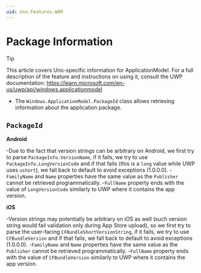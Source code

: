 ```yaml
---
uid: Uno.Features.WAM
---
```


# Package Information

> [!TIP]
> This article covers Uno-specific information for ApplicationModel. For a full description of the feature and instructions on using it, consult the UWP documentation: https://learn.microsoft.com/en-us/uwp/api/windows.applicationmodel

* The `Windows.ApplicationModel.PackageId` class allows retrieving information about the application package.

## `PackageId`

**Android**

-Due to the fact that version strings can be arbitrary on Android, we first try to parse `PackageInfo.VersionName`, if it fails, we try to use `PackageInfo.LongVersionCode` and if that fails (this is a `long` value while UWP uses `ushort`), we fall back to default to avoid exceptions (1.0.0.0).
-`FamilyName` and `Name` properties have the same value as the `Publisher` cannot be retrieved programmatically.
-`FullName` property ends with the value of `LongVersionCode` similarly to UWP where it contains the app version.

**iOS**

-Version strings may potentially be arbitrary on iOS as well (such version string would fail validation only during App Store upload), so we first try to parse the user-facing `CFBundleShortVersionString`, if it fails, we try to use `CFBundleVersion` and if that fails, we fall back to default to avoid exceptions (1.0.0.0).
-`FamilyName` and `Name` properties have the same value as the `Publisher` cannot be retrieved programmatically.
-`FullName` property ends with the value of `CFBundleVersion` similarly to UWP where it contains the app version.
